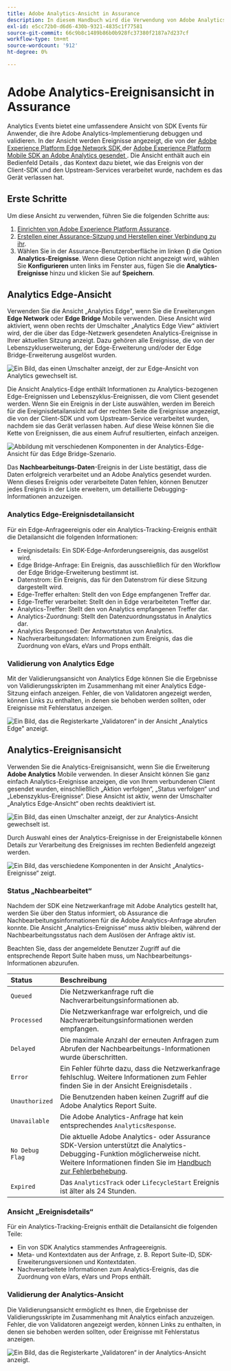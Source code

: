 ```yaml
---
title: Adobe Analytics-Ansicht in Assurance
description: In diesem Handbuch wird die Verwendung von Adobe Analytics mit Adobe Experience Platform Assurance erläutert.
exl-id: e5cc72b0-d6d6-430b-9321-4835c1f77581
source-git-commit: 66c9b8c1489b86b0b928fc37380f2187a7d237cf
workflow-type: tm+mt
source-wordcount: '912'
ht-degree: 0%

---
```


# Adobe Analytics-Ereignisansicht in Assurance

Analytics Events bietet eine umfassendere Ansicht von SDK Events für Anwender, die ihre Adobe Analytics-Implementierung debuggen und validieren. In der Ansicht werden Ereignisse angezeigt, die von der [Adobe Experience Platform Edge Network SDK ](https://developer.adobe.com/client-sdks/edge/edge-network/) der [Adobe Experience Platform Mobile SDK an Adobe Analytics gesendet ](https://developer.adobe.com/client-sdks/solution/adobe-analytics/). Die Ansicht enthält auch ein Bedienfeld Details , das Kontext dazu bietet, wie das Ereignis von der Client-SDK und den Upstream-Services verarbeitet wurde, nachdem es das Gerät verlassen hat.

## Erste Schritte

Um diese Ansicht zu verwenden, führen Sie die folgenden Schritte aus:

1. [Einrichten von Adobe Experience Platform Assurance](../tutorials/implement-assurance.md).
2. [Erstellen einer Assurance-Sitzung und Herstellen einer Verbindung zu ihr](../tutorials/using-assurance.md).
3. Wählen Sie in der Assurance-Benutzeroberfläche im linken **(**) die Option **Analytics-Ereignisse**. Wenn diese Option nicht angezeigt wird, wählen Sie **Konfigurieren** unten links im Fenster aus, fügen Sie die **Analytics-Ereignisse** hinzu und klicken Sie auf **Speichern**.

## Analytics Edge-Ansicht

Verwenden Sie die Ansicht „Analytics Edge&quot;, wenn Sie die Erweiterungen **Edge Network** oder **Edge Bridge** Mobile verwenden. Diese Ansicht wird aktiviert, wenn oben rechts der Umschalter „Analytics Edge View“ aktiviert wird, der die über das Edge-Netzwerk gesendeten Analytics-Ereignisse in Ihrer aktuellen Sitzung anzeigt. Dazu gehören alle Ereignisse, die von der Lebenszykluserweiterung, der Edge-Erweiterung und/oder der Edge Bridge-Erweiterung ausgelöst wurden.

![Ein Bild, das einen Umschalter anzeigt, der zur Edge-Ansicht von Analytics gewechselt ist.](./images/adobe-analytics/edge-analytics-view-toggle.png)

Die Ansicht Analytics-Edge enthält Informationen zu Analytics-bezogenen Edge-Ereignissen und Lebenszyklus-Ereignissen, die vom Client gesendet werden. Wenn Sie ein Ereignis in der Liste auswählen, werden im Bereich für die Ereignisdetailansicht auf der rechten Seite die Ereignisse angezeigt, die von der Client-SDK und vom Upstream-Service verarbeitet wurden, nachdem sie das Gerät verlassen haben. Auf diese Weise können Sie die Kette von Ereignissen, die aus einem Aufruf resultierten, einfach anzeigen.

![Abbildung mit verschiedenen Komponenten in der Analytics-Edge-Ansicht für das Edge Bridge-Szenario.](./images/adobe-analytics/edgebridge-analytics-events.png)

Das **Nachbearbeitungs-Daten**-Ereignis in der Liste bestätigt, dass die Daten erfolgreich verarbeitet und an Adobe Analytics gesendet wurden. Wenn dieses Ereignis oder verarbeitete Daten fehlen, können Benutzer jedes Ereignis in der Liste erweitern, um detaillierte Debugging-Informationen anzuzeigen.

### Analytics Edge-Ereignisdetailansicht

Für ein Edge-Anfrageereignis oder ein Analytics-Tracking-Ereignis enthält die Detailansicht die folgenden Informationen:

* Ereignisdetails: Ein SDK-Edge-Anforderungsereignis, das ausgelöst wird.
* Edge Bridge-Anfrage: Ein Ereignis, das ausschließlich für den Workflow der Edge Bridge-Erweiterung bestimmt ist.
* Datenstrom: Ein Ereignis, das für den Datenstrom für diese Sitzung dargestellt wird.
* Edge-Treffer erhalten: Stellt den von Edge empfangenen Treffer dar.
* Edge-Treffer verarbeitet: Stellt den in Edge verarbeiteten Treffer dar.
* Analytics-Treffer: Stellt den von Analytics empfangenen Treffer dar.
* Analytics-Zuordnung: Stellt den Datenzuordnungsstatus in Analytics dar.
* Analytics Responsed: Der Antwortstatus von Analytics.
* Nachverarbeitungsdaten: Informationen zum Ereignis, das die Zuordnung von eVars, eVars und Props enthält.

### Validierung von Analytics Edge

Mit der Validierungsansicht von Analytics Edge können Sie die Ergebnisse von Validierungsskripten im Zusammenhang mit einer Analytics Edge-Sitzung einfach anzeigen. Fehler, die von Validatoren angezeigt werden, können Links zu enthalten, in denen sie behoben werden sollten, oder Ereignisse mit Fehlerstatus anzeigen.

![Ein Bild, das die Registerkarte „Validatoren“ in der Ansicht „Analytics Edge&quot; anzeigt.](./images/adobe-analytics/edge-analytics-validation-view.png)

## Analytics-Ereignisansicht

Verwenden Sie die Analytics-Ereignisansicht, wenn Sie die Erweiterung **Adobe Analytics** Mobile verwenden. In dieser Ansicht können Sie ganz einfach Analytics-Ereignisse anzeigen, die von Ihrem verbundenen Client gesendet wurden, einschließlich „Aktion verfolgen“, „Status verfolgen“ und „Lebenszyklus-Ereignisse“. Diese Ansicht ist aktiv, wenn der Umschalter „Analytics Edge-Ansicht“ oben rechts deaktiviert ist.

![Ein Bild, das einen Umschalter anzeigt, der zur Analytics-Ansicht gewechselt ist.](./images/adobe-analytics/direct-analytics-view-toggle-button.png)

Durch Auswahl eines der Analytics-Ereignisse in der Ereignistabelle können Details zur Verarbeitung des Ereignisses im rechten Bedienfeld angezeigt werden.

![Ein Bild, das verschiedene Komponenten in der Ansicht „Analytics-Ereignisse“ zeigt.](./images/adobe-analytics/analytics-events.png)

### Status „Nachbearbeitet“

Nachdem der SDK eine Netzwerkanfrage mit Adobe Analytics gestellt hat, werden Sie über den Status informiert, ob Assurance die Nachbearbeitungsinformationen für die Adobe Analytics-Anfrage abrufen konnte. Die Ansicht „Analytics-Ereignisse“ muss aktiv bleiben, während der Nachbearbeitungsstatus nach dem Auslösen der Anfrage aktiv ist.

Beachten Sie, dass der angemeldete Benutzer Zugriff auf die entsprechende Report Suite haben muss, um Nachbearbeitungs-Informationen abzurufen.

| Status | Beschreibung |
| :----- | :---------- |
| `Queued` | Die Netzwerkanfrage ruft die Nachverarbeitungsinformationen ab. |
| `Processed` | Die Netzwerkanfrage war erfolgreich, und die Nachverarbeitungsinformationen werden empfangen. |
| `Delayed` | Die maximale Anzahl der erneuten Anfragen zum Abrufen der Nachbearbeitungs-Informationen wurde überschritten. |
| `Error` | Ein Fehler führte dazu, dass die Netzwerkanfrage fehlschlug. Weitere Informationen zum Fehler finden Sie in der Ansicht Ereignisdetails . |
| `Unauthorized` | Die Benutzenden haben keinen Zugriff auf die Adobe Analytics Report Suite. |
| `Unavailable` | Die Adobe Analytics-Anfrage hat kein entsprechendes `AnalyticsResponse`. |
| `No Debug Flag` | Die aktuelle Adobe Analytics- oder Assurance SDK-Version unterstützt die Analytics-Debugging-Funktion möglicherweise nicht. Weitere Informationen finden Sie im [Handbuch zur Fehlerbehebung](../troubleshooting.md). |
| `Expired` | Das `AnalyticsTrack` oder `LifecycleStart` Ereignis ist älter als 24 Stunden. |

### Ansicht „Ereignisdetails“

Für ein Analytics-Tracking-Ereignis enthält die Detailansicht die folgenden Teile:

* Ein von SDK Analytics stammendes Anfrageereignis.
* Meta- und Kontextdaten aus der Anfrage, z. B. Report Suite-ID, SDK-Erweiterungsversionen und Kontextdaten.
* Nachverarbeitete Informationen zum Analytics-Ereignis, das die Zuordnung von eVars, eVars und Props enthält.

### Validierung der Analytics-Ansicht

Die Validierungsansicht ermöglicht es Ihnen, die Ergebnisse der Validierungsskripte im Zusammenhang mit Analytics einfach anzuzeigen. Fehler, die von Validatoren angezeigt werden, können Links zu enthalten, in denen sie behoben werden sollten, oder Ereignisse mit Fehlerstatus anzeigen.

![Ein Bild, das die Registerkarte „Validatoren“ in der Analytics-Ansicht anzeigt.](./images/adobe-analytics/analytics-validation-view.png)